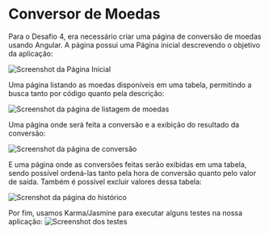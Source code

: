 # Conversor de Moedas

Para o Desafio 4, era necessário criar uma página de conversão de moedas usando Angular.
A página possui uma Página inicial descrevendo o objetivo da aplicação:

![Screenshot da Página Inicial](https://i.ibb.co/ydXKD17/1.png)

Uma página listando as moedas disponíveis em uma tabela, permitindo a busca tanto por código quanto pela descrição:

![Screenshot da página de listagem de moedas](https://i.ibb.co/XyJGFQP/4.png)

Uma página onde será feita a conversão e a exibição do resultado da conversão:

![Screenshot da página de conversão](https://i.ibb.co/rvbhKyn/3.png)

E uma página onde as conversões feitas serão exibidas em uma tabela, sendo possível ordená-las tanto pela hora de conversão quanto pelo valor de saída. Também é possível excluir valores dessa tabela:

![Screnshot da página do histórico](https://i.ibb.co/0QzqV61/7.png)

Por fim, usamos Karma/Jasmine para executar alguns testes na nossa aplicação:
![Screenshot dos testes](https://i.ibb.co/d6pwH5R/screencapture-localhost-9876-2023-02-11-10-20-05.png)
